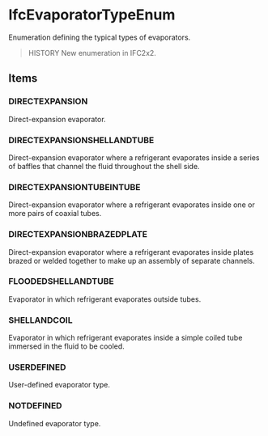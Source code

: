 # IfcEvaporatorTypeEnum

Enumeration defining the typical types of evaporators.<!-- end of definition -->

> HISTORY New enumeration in IFC2x2.

## Items

### DIRECTEXPANSION
Direct-expansion evaporator.

### DIRECTEXPANSIONSHELLANDTUBE
Direct-expansion evaporator where a refrigerant evaporates inside a series of baffles that channel the fluid throughout the shell side.

### DIRECTEXPANSIONTUBEINTUBE
Direct-expansion evaporator where a refrigerant evaporates inside one or more pairs of coaxial tubes.

### DIRECTEXPANSIONBRAZEDPLATE
Direct-expansion evaporator where a refrigerant evaporates inside plates brazed or welded together to make up an assembly of separate channels.

### FLOODEDSHELLANDTUBE
Evaporator in which refrigerant evaporates outside tubes.

### SHELLANDCOIL
Evaporator in which refrigerant evaporates inside a simple coiled tube immersed in the fluid to be cooled.

### USERDEFINED
User-defined evaporator type.

### NOTDEFINED
Undefined evaporator type.
